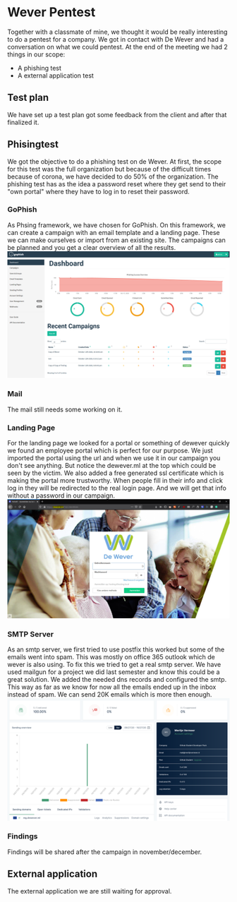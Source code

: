 # Wever Pentest
Together with a classmate of mine, we thought it would be really interesting to do a pentest for a company.
We got in contact with De Wever and had a conversation on what we could pentest. At the end of the meeting we had 2 things in our scope:
- A phishing test
- A external application test

## Test plan
We have set up a test plan got some feedback from the client and after that finalized it.

## Phisingtest
We got the objective to do a phishing test on de Wever. At first, the scope for this test was the full organization but because of the difficult times because of corona, we have decided to do 50% of the organization.
The phishing test has as the idea a password reset where they get send to their "own portal" where they have to log in to reset their password.

### GoPhish
As Phsing framework, we have chosen for GoPhish.
On this framework, we can create a campaign with an email template and a landing page.
These we can make ourselves or import from an existing site.
The campaigns can be planned and you get a clear overview of all the results.
![Go Phish](/images/gophish.png)

### Mail
The mail still needs some working on it.

### Landing Page
For the landing page we looked for a portal or something of dewever quickly we found an employee portal which is perfect for our purpose.
We just imported the portal using the url and when we use it in our campaign you don't see anything.
But notice the dewever.ml at the top which could be seen by the victim.
We also added a free generated ssl certificate which is making the portal more trustworthy.
When people fill in their info and click log in they will be redirected to the real login page.
And we will get that info without a password in our campaign.
![Landing page fake](/images/landingpage.png)

### SMTP Server
As an smtp server, we first tried to use postfix this worked but some of the emails went into spam. This was mostly on office 365 outlook which de wever is also using.
To fix this we tried to get a real smtp server. We have used mailgun for a project we did last semester and know this could be a great solution.
We added the needed dns records and configured the smtp.
This way as far as we know for now all the emails ended up in the inbox instead of spam.
We can send 20K emails which is more then enough.
![mailgun](/images/mailgun.png)

### Findings
Findings will be shared after the campaign in november/december.

## External application
The external application we are still waiting for approval.